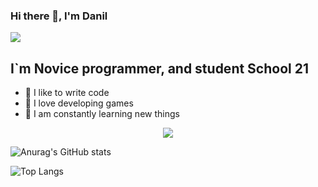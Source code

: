 ### Hi there 👋, I'm Danil
![](https://komarev.com/ghpvc/?username=danil2283376)

## I`m Novice programmer, and student School 21
- 💪 I like to write code
- 🎉 I love developing games
- 🥅 I am constantly learning new things

<p align="center">
  <a href="https://github.com/danil2283376">
    <img src="https://badge42.herokuapp.com/api/stats/melisha?darkmode=true"/>
  </a>
</p>

![Anurag's GitHub stats](https://github-readme-stats.vercel.app/api?username=danil2283376)

![Top Langs](https://github-readme-stats.vercel.app/api/top-langs/?username=danil2283376&layout=compact&hide=Objective-C,Roff,Makefile&langs_count=6)
